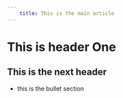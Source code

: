 ```yaml
---
    title: This is the main article
---
```


# This is header One

## This is the next header

* this is the bullet section

